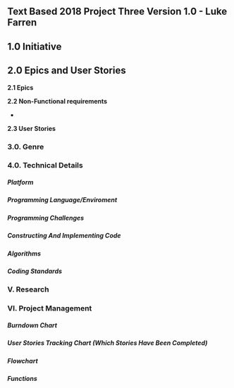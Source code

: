 ## Text Based 2018 Project Three Version 1.0 - Luke Farren

## 1.0 Initiative


## 2.0 Epics and User Stories
 
 **2.1 Epics**
 

**2.2 Non-Functional requirements** 

* 
**2.3 User Stories** 

### 3.0. Genre


### 4.0. Technical Details

##### Platform
 

##### Programming Language/Enviroment


##### Programming Challenges


##### Constructing And Implementing Code


##### Algorithms

##### Coding Standards 

### V. Research


### VI. Project Management

##### Burndown Chart




##### User Stories Tracking Chart (Which Stories Have Been Completed)


##### Flowchart



##### Functions

